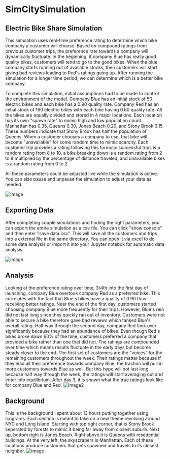 # SimCitySimulation

## Electric Bike Share Simulation
This simulation uses real-time preference rating to determine which bike company a customer will choose. Based on compound ratings from previous customer trips, the preference rate towards a company will dynamically fluctuate. In the beginning, if company Blue has really good quality bikes, customers will tend to go to the good bikes. When the blue company starts running out of available stocks, then customers will start giving bad reviews leading to Red's ratings going up. After running the simulation for a longer time period, we can determine which is a better bike company.

To complete this simulation, initial assumptions had to be made to control the environment of the model. Company Blue has an initial stock of 50 electric bikes and each bike has a 0.90 quality rate. Company Red has an initial stock of 160 electric bikes with each bike having 0.60 quality rate. All the bikes are equally divided and stored in 4 major locations. Each location has its own "spawn rate" to mimic high and low population count. Manhattan has 0.35, Queens 0.30, Jones Beach 0.20, and Stony Brook 0.15. These numbers indicate that Stony Brook has half the population of Queens. When a customer chooses a company to use, that bike will become "unavailable" for some random time to mimic scarcity. Each customer trip provides a rating following this formula: successful trips is a random rating from 8 to 10, a bike breaking down is a random rating from 2 to 8 multiplied by the percentage of distance traveled, and unavailable bikes is a random rating from 0 to 2. 

All these parameters could be adjusted live while the simulation is active. You can also pause and unpause the simulation to adjust your data as needed.

![image](https://user-images.githubusercontent.com/32024479/155900677-63eef3a0-75c7-4c33-a9e5-7b9e6b70c6fc.png)

## Exporting Data
After completing couple simulations and finding the right parameters, you can export the entire simulation as a csv file. You can click "show console" and then enter "save data.csv". This will save all the customers and trips into a external file in the same directory. You can open it via excel to do some data analysis or import it into your Jupyter notebok for automatic data analysis.

![image](https://user-images.githubusercontent.com/32024479/155900753-3f2a373b-6222-4684-944b-c14e97d9b556.png)

## Analysis
Looking at the preference rating over time, 3/4th into the first day of launching, company Blue overtook company Red as a preferred bike. This correlates with the fact that Blue's bikes have a quality of 0.90 thus receiving better ratings. Near the end of the first day, customers started choosing company Blue more frequently for their trips. However, Blue's rein did not last long since they quickly ran out of inventory. Customers were not able to secure a bike therefore gave bad reviews which tanked Blue's overall rating. Half way through the second day, company Red took over significantly because they had an abundance of bikes. Even though Red's bikes broke down 60% of the time, customers preferred a company that provided a bike rather than one that did not.
The ratings are compounded over time which means results fluctuate in the early days but become steady closer to the end. The first set of customers are the "voices" for the remaining customers throughout the week. Their ratings matter because if they lead all their preference towards company Blue, the traction will pull in more customers towards Blue as well. But this hype will not last long because half way through the week, the ratings will start averaging out and enter into equilibrium. After day 3, it is shown what the true ratings look like for company Blue and Red.
![image2](https://user-images.githubusercontent.com/32024479/155901344-34cdfa4d-f5ec-4272-a9b6-5ea0b592fa39.png)


## Background
This is the background I spent about 13 hours putting together using Icograms. Each section is meant to take on a new theme revolving around NYC and Long Island. Starting with top right corner, that is Stony Brook seperated by forests to mimic it being far away from closest suburb. Next up, bottom right is Jones Beach. Right above it is Queens with resedential buildings. At the very left, the skyscrapers is Manhattan. Each of these locations produce customers that gets spawned and travels to its closest neighbor.
![image](https://user-images.githubusercontent.com/32024479/155900697-b3ac208a-c962-405d-a841-b308ca367438.png)




